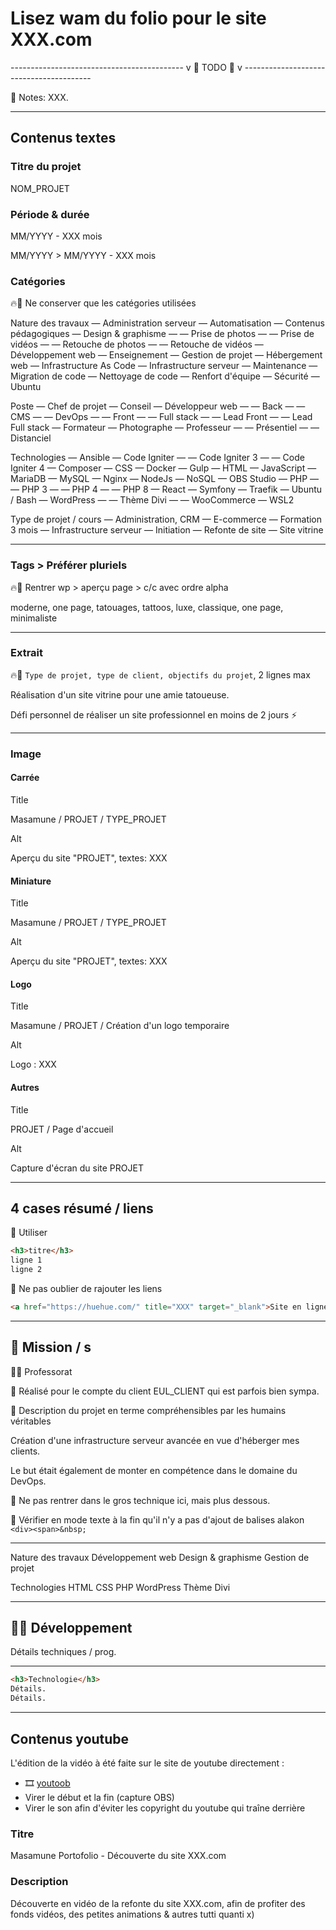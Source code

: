 # Lisez wam du folio pour le site XXX.com

------------------------------------------- v 🌱 TODO 🌱 v ----------------------------------------

📝 Notes: XXX.

---

## Contenus textes

### Titre du projet

NOM_PROJET

### Période & durée

MM/YYYY - XXX mois

MM/YYYY > MM/YYYY - XXX mois

### Catégories

🔥👷 Ne conserver que les catégories utilisées

Nature des travaux
— Administration serveur
— Automatisation
— Contenus pédagogiques
— Design & graphisme
— — Prise de photos
— — Prise de vidéos
— — Retouche de photos
— — Retouche de vidéos
— Développement web
— Enseignement
— Gestion de projet
— Hébergement web
— Infrastructure As Code
— Infrastructure serveur
— Maintenance
— Migration de code
— Nettoyage de code
— Renfort d'équipe
— Sécurité
— Ubuntu

Poste
— Chef de projet
— Conseil
— Développeur web
— — Back
— — CMS
— — DevOps
— — Front
— — Full stack
— — Lead Front
— — Lead Full stack
— Formateur
— Photographe
— Professeur
— — Présentiel
— — Distanciel

Technologies
— Ansible
— Code Igniter
— — Code Igniter 3
— — Code Igniter 4
— Composer
— CSS
— Docker
— Gulp
— HTML
— JavaScript
— MariaDB
— MySQL
— Nginx
— NodeJs
— NoSQL
— OBS Studio
— PHP
— — PHP 3
— — PHP 4
— — PHP 8
— React
— Symfony
— Traefik
— Ubuntu / Bash
— WordPress
— — Thème Divi
— — WooCommerce
— WSL2

Type de projet / cours
— Administration, CRM
— E-commerce
— Formation 3 mois
— Infrastructure serveur
— Initiation
— Refonte de site
— Site vitrine

---

### Tags > Préférer pluriels

🔥👷 Rentrer wp > aperçu page > c/c avec ordre alpha

moderne, one page, tatouages, tattoos, luxe, classique, one page, minimaliste

---

### Extrait

🔥👷 `Type de projet, type de client, objectifs du projet`, 2 lignes max

Réalisation d'un site vitrine pour une amie tatoueuse.

Défi personnel de réaliser un site professionnel en moins de 2 jours ⚡️

---

### Image

#### Carrée

Title

Masamune / PROJET / TYPE_PROJET

Alt

Aperçu du site "PROJET", textes: XXX

#### Miniature

Title

Masamune / PROJET / TYPE_PROJET

Alt

Aperçu du site "PROJET", textes: XXX

#### Logo

Title

Masamune / PROJET / Création d'un logo temporaire

Alt

Logo : XXX

#### Autres

Title

PROJET / Page d'accueil

Alt

Capture d'écran du site PROJET

---

## 4 cases résumé / liens

🚨 Utiliser

```html
<h3>titre</h3>
ligne 1
ligne 2
```

🚨 Ne pas oublier de rajouter les liens

```html
<a href="https://huehue.com/" title="XXX" target="_blank">Site en ligne</a>
```

---

## 🎯 Mission / s

👨‍🏫 Professorat

👔 Réalisé pour le compte du client EUL_CLIENT qui est parfois bien sympa.

🙋 Description du projet en terme compréhensibles par les humains véritables

Création d'une infrastructure serveur avancée en vue d'héberger mes clients.

Le but était également de monter en compétence dans le domaine du DevOps.

🚨 Ne pas rentrer dans le gros technique ici, mais plus dessous.

🚨 Vérifier en mode texte à la fin qu'il n'y a pas d'ajout de balises alakon `<div><span>&nbsp;`

---

Nature des travaux
Développement web
Design & graphisme
Gestion de projet

Technologies
HTML
CSS
PHP
WordPress
Thème Divi

---

## 👨‍💻 Développement

Détails techniques / prog.

---

```html
<h3>Technologie</h3>
Détails.
Détails.


```

---

## Contenus youtube

L'édition de la vidéo à été faite sur le site de youtube directement :

- 🎞️ [youtoob](https://www.youtube.com/watch?v=A_pDQ4P956M)
- Virer le début et la fin (capture OBS)
- Virer le son afin d'éviter les copyright du youtube qui traîne derrière

### Titre

Masamune Portofolio - Découverte du site XXX.com

### Description

Découverte en vidéo de la refonte du site XXX.com, afin de profiter des fonds vidéos, des petites animations & autres tutti quanti x)
